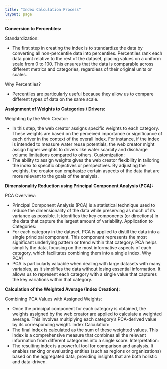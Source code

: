 ```yaml
---
title: "Index Calculation Process"
layout: page
---
```


**Conversion to Percentiles:**

Standardization:
- The first step in creating the index is to standardize the data by converting all non-percentile data into percentiles. Percentiles rank each data point relative to the rest of the dataset, placing values on a uniform scale from 0 to 100. This ensures that the data is comparable across different metrics and categories, regardless of their original units or scales.

Why Percentiles?
- Percentiles are particularly useful because they allow us to compare different types of data on the same scale.

**Assignment of Weights to Categories / Drivers:**

Weighting by the Web Creator:
- In this step, the web creator assigns specific weights to each category. These weights are based on the perceived importance or significance of each driver in the context of the overall index. For instance, if the index is intended to measure water reuse potentials, the web creator might assign higher weights to drivers like water scarcity and discharge volume limitations compared to others.
Customization:
- The ability to assign weights gives the web creator flexibility in tailoring the index to specific objectives or perspectives. By adjusting the weights, the creator can emphasize certain aspects of the data that are more relevant to the goals of the analysis.

**Dimensionality Reduction using Principal Component Analysis (PCA):**

PCA Overview:
- Principal Component Analysis (PCA) is a statistical technique used to reduce the dimensionality of the data while preserving as much of its variance as possible. It identifies the key components (or directions) in the data that capture the largest amount of variability.
Application to Categories:
- For each category in the dataset, PCA is applied to distill the data into a single principal component. This component represents the most significant underlying pattern or trend within that category. PCA helps simplify the data, focusing on the most informative aspects of each category, which facilitates combining them into a single index.
Why PCA?
- PCA is particularly valuable when dealing with large datasets with many variables, as it simplifies the data without losing essential information. It allows us to represent each category with a single value that captures the key variations within that category.

**Calculation of the Weighted Average (Index Creation):**

Combining PCA Values with Assigned Weights:
- Once the principal component for each category is obtained, the weights assigned by the web creator are applied to calculate a weighted average. This involves multiplying each category’s PCA-derived value by its corresponding weight.
Index Calculation:
- The final index is calculated as the sum of these weighted values. This index is a comprehensive measure that combines all the relevant information from different categories into a single score.
Interpretation:
- The resulting index is a powerful tool for comparison and analysis. It enables ranking or evaluating entities (such as regions or organizations) based on the aggregated data, providing insights that are both holistic and data-driven.


